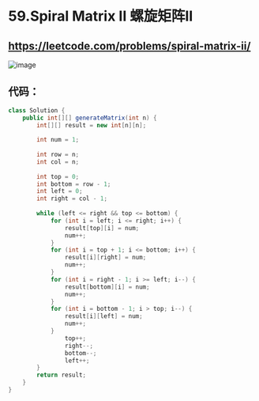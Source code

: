 59.Spiral Matrix II 螺旋矩阵II
===
https://leetcode.com/problems/spiral-matrix-ii/
----

![image](https://user-images.githubusercontent.com/91653378/140662477-0f685b31-7a5b-4ac1-94de-13178d2d6a17.png)

代码：
---
````Java
class Solution {
    public int[][] generateMatrix(int n) {
        int[][] result = new int[n][n];
        
        int num = 1;
        
        int row = n;
        int col = n;
        
        int top = 0;
        int bottom = row - 1;
        int left = 0;
        int right = col - 1;
        
        while (left <= right && top <= bottom) {
            for (int i = left; i <= right; i++) {
                result[top][i] = num;
                num++;
            }
            for (int i = top + 1; i <= bottom; i++) {
                result[i][right] = num;
                num++;
            }
            for (int i = right - 1; i >= left; i--) {
                result[bottom][i] = num;
                num++;
            }
            for (int i = bottom - 1; i > top; i--) {
                result[i][left] = num;
                num++;
            }
                top++;
                right--;
                bottom--;
                left++;
        }
        return result;
    }
}
````
